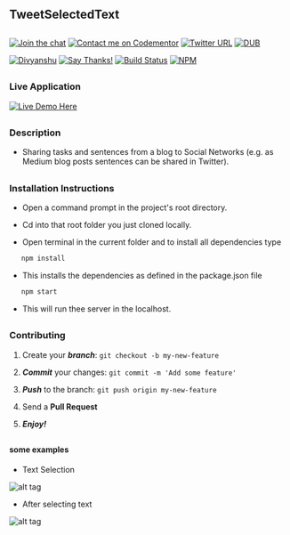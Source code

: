 ## TweetSelectedText

##

[![Join the chat](https://img.shields.io/badge/gitter-join%20chat%20%E2%86%92-brightgreen.svg)](https://gitter.im/divyanshu001)
[![Contact me on Codementor](https://cdn.codementor.io/badges/contact_me_github.svg)](https://www.codementor.io/divyanshurawat?utm_source=github&utm_medium=button&utm_term=divyanshurawat&utm_campaign=github)
[![Twitter URL](https://img.shields.io/twitter/url/http/shields.io.svg?style=social)](https://twitter.com/r46956)
[![DUB](https://img.shields.io/dub/l/vibe-d.svg?style=flat)](#)

[![Divyanshu](https://img.shields.io/badge/divyanshu-owner-brightgreen.svg?style=flat)](http://www.divyanshurawat.in)
[![Say Thanks!](https://img.shields.io/badge/Say%20Thanks-!-1EAEDB.svg)](https://saythanks.io/to/divyanshu-rawat)
[![Build Status](https://travis-ci.org/divyanshu-rawat/JS-Testing.svg?branch=master)](https://travis-ci.org/divyanshu-rawat/JS-Testing)
[![NPM](https://img.shields.io/badge/npm-v3.10.10-blue.svg)](https://www.npmjs.com/package/npm)

##

### Live Application

[![Live Demo Here](https://img.shields.io/badge/website-up-orange.svg)](https://mytextsharingapplication.herokuapp.com/)

##

### Description 

* Sharing tasks and sentences from a blog to Social Networks (e.g. as Medium blog posts sentences can be shared in Twitter).

##

### Installation Instructions

* Open a command prompt in the project's root directory.

* Cd into that root folder you just cloned locally.

* Open terminal in the current folder and to install all dependencies type 

```javascript
   npm install 
```

* This installs the dependencies as defined in the package.json file

```javascript
   npm start 
```

* This will run thee server in the localhost.

##


### Contributing

1. Create your **_branch_**: `git checkout -b my-new-feature`

2. **_Commit_** your changes: `git commit -m 'Add some feature'`

3. **_Push_** to the branch: `git push origin my-new-feature`

4. Send a **Pull Request**

5. **_Enjoy!_**

##


#### some examples

* Text Selection

![alt tag](https://github.com/divyanshu-rawat/TweetSelectedText/blob/master/public/snapshot/selected%20text.png)

* After selecting text  

![alt tag](https://github.com/divyanshu-rawat/TweetSelectedText/blob/master/public/snapshot/tweet.png)

